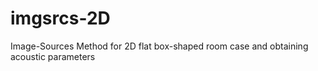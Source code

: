# imgsrcs-2D
Image-Sources Method for 2D flat box-shaped room case and obtaining acoustic parameters
